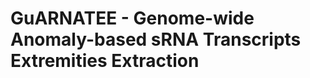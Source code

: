 # GuARNATEE - **G**enome-wide **A**nomaly-based s**RNA** **T**ranscripts **E**xtremities **E**xtraction
